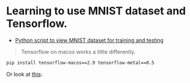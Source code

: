  # Learning to use MNIST dataset and Tensorflow.
 - [Python script to view MNIST dataset for training and testing](mnist-viewdata.py)

 > Tensorflow on macos works a little differently.
 ```bash
 pip install tensorflow-macos==2.9 tensorflow-metal==0.5
 ```
 Or look at [this](https://medium.com/@sorenlind/tensorflow-with-gpu-support-on-apple-silicon-mac-with-homebrew-and-without-conda-miniforge-915b2f15425b): 
